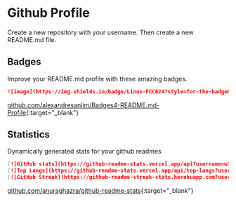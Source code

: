 # Github Profile

Create a new repository with your username. Then create a new README.md file.

## Badges

Improve your README.md profile with these amazing badges.

```markdown
![image](https://img.shields.io/badge/Linux-FCC624?style=for-the-badge&logo=linux&logoColor=black)
```

[github.com/alexandresanlim/Badges4-README.md-Profile](https://github.com/alexandresanlim/Badges4-README.md-Profile){:target="_blank"}

## Statistics

Dynamically generated stats for your github readmes

```markdown
[![GitHub stats](https://github-readme-stats.vercel.app/api?username=w3labkr&count_private=true&show_icons=true&locale=en)](https://github.com/anuraghazra/github-readme-stats)
[![Top Langs](https://github-readme-stats.vercel.app/api/top-langs?username=w3labkr&show_icons=true&locale=en&layout=compact)](https://github.com/anuraghazra/github-readme-stats)
[![GitHub Streak](https://github-readme-streak-stats.herokuapp.com?user=w3labkr)](https://git.io/streak-stats)
```

[github.com/anuraghazra/github-readme-stats](https://github.com/anuraghazra/github-readme-stats){:target="_blank"}
